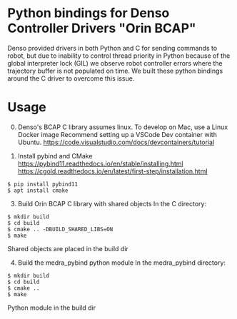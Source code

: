 # Python bindings for Denso Controller Drivers "Orin BCAP"
Denso provided drivers in both Python and C for sending commands to robot,
but due to inability to control thread priority in Python because of the
global interpreter lock (GIL) we observe robot controller errors where
the trajectory buffer is not populated on time.
We built these python bindings around the C driver to overcome this issue.

# Usage
0. Denso's BCAP C library assumes linux. To develop on Mac, use a Linux Docker image
Recommend setting up a VSCode Dev container with Ubuntu.
https://code.visualstudio.com/docs/devcontainers/tutorial

1. Install pybind and CMake
https://pybind11.readthedocs.io/en/stable/installing.html
https://cgold.readthedocs.io/en/latest/first-step/installation.html
```
$ pip install pybind11
$ apt install cmake
```

3. Build Orin BCAP C library with shared objects
In the C directory:
```
$ mkdir build
$ cd build
$ cmake .. -DBUILD_SHARED_LIBS=ON
$ make
```
Shared objects are placed in the build dir

4. Build the medra_pybind python module
In the medra_pybind directory:
```
$ mkdir build
$ cd build
$ cmake ..
$ make
```
Python module in the build dir
